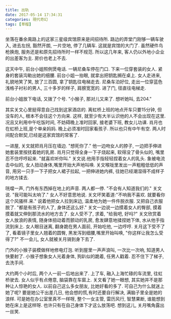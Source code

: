 ```yaml
---
title: 出轨
date: 2017-05-14 17:34:31
categories: 現代奇幻
tags: [草榴]
---
```

坐落在番余禺路上的这家三星级宾馆原来是间招待所. 路边的弄堂门刚够一辆车驶入, 进去左拐, 豁然开朗, 一片空地, 停了几辆车. 这就是宾馆的大门了. 虽然硬件鸟枪换炮, 服务还是和原先招待所时一样不规范. 所以这几年来, 客人仍以外地小企业的出差客为主. 房价也老上不去.

这天中午, 前台小姐照例煲电话. 一辆尼桑车停在门口. 下来一位穿套装的女人. 紧身的套装沟勒出她的细腰. 前台小姐一抬眼, 就拿出把钥匙搁在桌上. 女人走进来, 礼貌地笑了笑, 放了三百圆, 拿了钥匙往电梯走去. 尼桑车泊好位, 走出一位穿蓝色浅格子衬衫的男人, 三十多岁的样子, 肩膀宽宽的.  进了门, 径直往电梯走.

前台小姐放下电话, 又拨了个号. "小猴子, 那对儿又来了. 想听她叫, 去204."

其实关文心里挺得意自己找到这家酒店的. 离虹桥上班的地点开车只要15分钟, 但没车的人, 根本不会往这个方向来. 这样, 就至少有大半认识他的人不会出现在这里. 况且又利用中午吃饭时间, 不妨碍晚上准时回家, 接老婆下班, 教女儿功课. 肖月也在虹桥上班,是个单亲妈妈. 晚上必须准时回家看孩子. 所以也只有中午有空. 两人时间配合默契,已经是这家宾馆的常客了.

一进屋, 关文就把肖月压在墙边. "想死你了." 他一边吻女人的脖子, 一边把手伸进她套装里按抚着她的乳房. 肖月只觉得全身一下子烧起来, 软得没了骨头似的, 嘴里忍不住哼哼起来. "就喜欢听你叫." 关文说.他用手指轻轻捏着女人的乳头. 象被电流击中似的, 女人扭动身体,嘴里开始大声地叫唤. 关文喉咙里发出一声粗粗低低的声音, 用另一只手一下子把女人裙子拉起, 一把伸进她内裤, 往她已经潮湿得不成样子的地方揉去.

咣噹一声, 门外有东西掉在地上的声音. 两人都一停. "不会有人知道我们的." 关文说. "我可能叫太响了." 女人不好意思地说. 关文坏笑着道:"不响我不喜欢. 就要看你这个风骚样.来." 说着他把女人拉到床边, 温柔地为她一件件脱衣服. 又把自己衣服脱了. "都是有孩子的人了, 身体还这么好." 关文一边说一边摸着女人的臀部, 摸着摸着就又伸到那流水的地方去了. 女人受不了, 求着, "给我吧, 好吗?" 关文欣赏着女人放浪的表情, 随身体扭动着而颤动的乳房, 愈发肆意地揉捏她下体, 水从他手指流到床上. 女人眼目迷离, 翻身跪在男人面前, 开始吃他, 一边哼哼. 关月这下受不了了, 看着镜子里女人翘着的圆臀, 黑发泻到细腰,嘴里开始叫唤, "你这样让我怎么受得了?" 不一会儿, 女人就被关月骑到身下去了.

门外的小猴子装模做样地修电灯泡. 听到屋里一声声浪叫, 一次比一次响, 知道男人快要射了. 小猴子想象女人光着身体, 狗趴似的跪着, 任男人戳着. 忍不住下了梯子, 去洗手间.

大约两个小时后, 两个人一前一后地出来了. 上了车, 融入上海忙碌的车流里, 往虹桥驶去. 女人似乎有点倦意, 脑袋靠在车窗上. 关文看了她一眼想, 其实她并不是那种让人惊艳的女人. 以前自己这么多女朋友, 比她好看的多了. 可自己为什么就迷上她了呢? 要是她公干出差几日, 他会想的慌,有时还要自行解决, 满脑子里全是她的浪样. 可是她在办公室里真不一样呀, 整个一女主管, 雷历风行, 智慧果断, 谁能想到她在床上是这样呀. 也许只有在自己身体下才这么放荡吧. 想到这儿, 关月嘴角露出一丝笑.